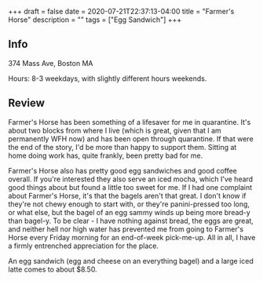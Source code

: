 +++
draft = false
date = 2020-07-21T22:37:13-04:00
title = "Farmer's Horse"
description = ""
tags = ["Egg Sandwich"]
+++

## Info

374 Mass Ave, Boston MA

Hours: 8-3 weekdays, with slightly different hours weekends.

## Review

Farmer's Horse has been something of a lifesaver for me
in quarantine. It's about two blocks from where I live
(which is great, given that I am permanently WFH now) and
has been open through quarantine. If that were the end of the
story, I'd be more than happy to support them. Sitting at home
doing work has, quite frankly, been pretty bad for me.

Farmer's Horse also has pretty good egg sandwiches
and good coffee overall. If you're interested they also serve
an iced mocha, which I've heard good things about but found a
little too sweet for me. If I had one complaint about Farmer's
Horse, it's that the bagels aren't that great. I don't know if
they're not chewy enough to start with, or they're panini-pressed
too long, or what else, but the bagel of an egg sammy winds up
being more bread-y than bagel-y. To be clear - I have nothing
against bread, the eggs are great, and neither hell nor high
water has prevented me from going to Farmer's Horse every Friday
morning for an end-of-week pick-me-up. All in all, I have a
firmly entrenched appreciation for the place.

An egg sandwich (egg and cheese on an everything bagel) and a
large iced latte comes to about $8.50.
